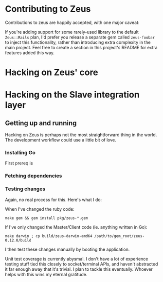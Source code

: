 # Contributing to Zeus

Contributions to zeus are happily accepted, with one major caveat:

If you're adding support for some rarely-used library to the default `Zeus::Rails` plan, I'd prefer you release a separate gem called `zeus-foobar` to inject this functionality, rather than introducing extra complexity in the main project. Feel free to create a section in this project's README for extra features added this way.

# Hacking on Zeus' core

# Hacking on the Slave integration layer

## Getting up and running

Hacking on Zeus is perhaps not the most straightforward thing in the world. The development workflow could use a little bit of love.

### Installing Go

First prereq is

### Fetching dependencies

### Testing changes

Again, no real process for this. Here's what I do:

When I've changed the ruby code:

`make gem && gem install pkg/zeus-*.gem`

If I've only changed the Master/Client code (ie. anything written in Go):

`make darwin ; cp build/zeus-darwin-amd64 /path/to/gem_root/zeus-0.12.0/build`

I then test these changes manually by booting the application.

Unit test coverage is currently abysmal. I don't have a lot of experience testing stuff tied this closely to socket/terminal APIs, and haven't abstracted it far enough away that it's trivial. I plan to tackle this eventually. Whoever helps with this wins my eternal gratitude.
